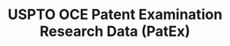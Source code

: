 ---
layout: default
bigquery: https://console.cloud.google.com/bigquery?p=patents-public-data&d=uspto_oce_pair&page=dataset
citation: 'Graham, S. Marco, A., and Miller, A. (2015). “The USPTO Patent Examination
  Research Dataset: A Window on the Process of Patent Examination.”'
contributors: Graham, S. Marco, A., Miller, A.
cost: None
description: The latest version of PatEx (referred to below as the 2020 release) contains
  detailed information on nearly 11.9 million publicly-viewable provisional and non-provisional
  patent applications to the USPTO and over 4.6 million Patent Cooperation Treaty
  (PCT) applications. It is based on data that OCE downloaded from the Patent Examination
  Data System (PEDS) in April, 2021. The PEDS data are sourced from Public PAIR. The
  first time that OCE used PEDS as the basis of PatEx was for the 2019 release. We
  took the PEDS data and organized it into the familiar PatEx data files, which are
  based on the organization of the Public PAIR portal. The data files include information
  on each application’s characteristics, prosecution history, continuation history,
  claims of foreign priority, patent term adjustment history, publication history,
  and correspondence address information.
documentation: 'For the 2019 and later releases, new technical documentation is available
  https://www.uspto.gov/sites/default/files/documents/PatEx-2019-Technical-Doc.pdf


  A document describing the 2014-2017 data sets is available and can be cited as:
  Graham, Stuart J.H. and Marco, Alan C. and Miller, Richard, The USPTO Patent Examination
  Research Dataset: A Window on the Process of Patent Examination (November 30, 2015).
  Available at SSRN: https://ssrn.com/abstract=2702637.'
last_edit: Mon, 04 Apr 2022 19:06:22 GMT
location: https://www.uspto.gov/ip-policy/economic-research/research-datasets/patent-examination-research-dataset-public-pair
maintained_by: EconomicsData@uspto.gov
related_publications: https://ssrn.com/abstract=29956744, https://ssrn.com/abstract=2702637
schema_fields: '[''uspc_class'', ''patent_issue_date'', ''correspondence_region_name'',
  ''status_description'', ''atty_docket_number'', ''parent_country'', ''application_number'',
  ''confirm_number'', ''inventor_name_first'', ''abandon_date'', ''inventor_rank'',
  ''correspondence_name_line_1'', ''application_type'', ''sequence_number'', ''correspondence_street_line_1'',
  ''earliest_pgpub_number'', ''child_filing_date'', ''inventor_country_code'', ''inventor_name_middle'',
  ''appl_status_date'', ''wipo_pub_date'', ''patent_number'', ''earliest_pgpub_date'',
  ''correspondence_name_line_2'', ''correspondence_postal_code'', ''correspondence_region_code'',
  ''examiner_name_middle'', ''correspondence_street_line_2'', ''parent_filing_date'',
  ''event_description'', ''small_entity_indicator'', ''inventor_address_type'', ''correspondence_country_name'',
  ''application_number_pair'', ''status_code'', ''uspc_subclass'', ''inventor_country_name'',
  ''examiner_name_first'', ''inventor_region_code'', ''child_application_number'',
  ''parent_country_code'', ''appl_status_code'', ''file_location'', ''invention_title'',
  ''customer_number'', ''recorded_date'', ''correspondence_city'', ''aia_first_to_file'',
  ''filing_date'', ''foreign_parent_id'', ''disposal_type'', ''examiner_art_unit'',
  ''wipo_pub_number'', ''parent_application_number'', ''event_code'', ''foreign_parent_date'',
  ''continuation_type'', ''correspondence_country_code'', ''inventor_name_last'',
  ''examiner_id'', ''file_location_date'', ''invention_subject_matter'', ''examiner_name_last'']'
shortname: patex
tags:
- patents
- legal
- history
terms_of_use: 'USPTO’s online databases are not designed or intended to be a source
  for bulk downloads of USPTO data when accessed through the website’s interfaces.
  Individuals, companies, IP addresses, or blocks of IP addresses who, in effect,
  deny or decrease service by generating unusually high numbers of database accesses
  (searches, pages, or hits), whether generated manually or in an automated fashion,
  may be denied access to USPTO servers without notice.


  Bulk data products may be separately obtained from the USPTO, either for free or
  at the cost of dissemination. For details, see information on Electronic Bulk Data
  Products: https://www.uspto.gov/learning-and-resources/electronic-bulk-data-products'
title: USPTO OCE Patent Examination Research Data (PatEx)
uuid: 4342caa7-23af-420c-b2f6-6088f133df6a
---